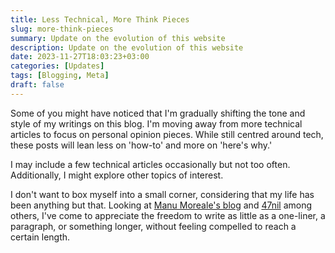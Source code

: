 ```yaml
---
title: Less Technical, More Think Pieces
slug: more-think-pieces
summary: Update on the evolution of this website
description: Update on the evolution of this website
date: 2023-11-27T18:03:23+03:00
categories: [Updates]
tags: [Blogging, Meta]
draft: false
---
```


Some of you might have noticed that I'm gradually shifting the tone and style of my writings on this blog. I'm moving away from more technical articles to focus on personal opinion pieces. While still centred around tech, these posts will lean less on 'how-to' and more on 'here's why.'

I may include a few technical articles occasionally but not too often. Additionally, I might explore other topics of interest.

I don't want to box myself into a small corner, considering that my life has been anything but that. Looking at [Manu Moreale's blog](https://manuelmoreale.com) and [47nil](https://47nil.com) among others, I've come to appreciate the freedom to write as little as a one-liner, a paragraph, or something longer, without feeling compelled to reach a certain length.
